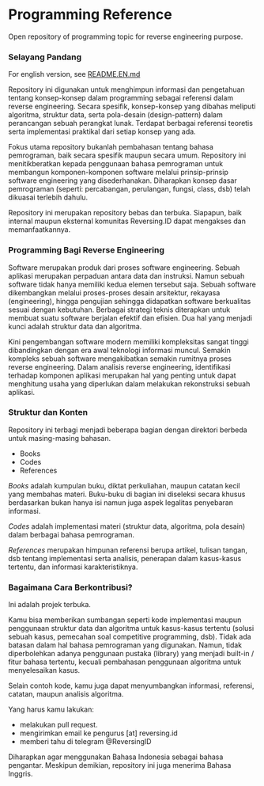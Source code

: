 # Programming Reference

Open repository of programming topic for reverse engineering purpose.

### Selayang Pandang

For english version, see [README.EN.md](README.EN.md)

Repository ini digunakan untuk menghimpun informasi dan pengetahuan tentang konsep-konsep dalam programming sebagai referensi dalam reverse engineering. Secara spesifik, konsep-konsep yang dibahas meliputi algoritma, struktur data, serta pola-desain (design-pattern) dalam perancangan sebuah perangkat lunak. Terdapat berbagai referensi teoretis serta implementasi praktikal dari setiap konsep yang ada.

Fokus utama repository bukanlah pembahasan tentang bahasa pemrograman, baik secara spesifik maupun secara umum. Repository ini menitikberatkan kepada penggunaan bahasa pemrograman untuk membangun komponen-komponen software melalui prinsip-prinsip software engineering yang disederhanakan. Diharapkan konsep dasar pemrograman (seperti: percabangan, perulangan, fungsi, class, dsb) telah dikuasai terlebih dahulu. 

Repository ini merupakan repository bebas dan terbuka. Siapapun, baik internal maupun eksternal komunitas Reversing.ID dapat mengakses dan memanfaatkannya.

### Programming Bagi Reverse Engineering

Software merupakan produk dari proses software engineering. Sebuah aplikasi merupakan perpaduan antara data dan instruksi. Namun sebuah software tidak hanya memiliki kedua elemen tersebut saja. Sebuah software dikembangkan melalui proses-proses desain arsitektur, rekayasa (engineering), hingga pengujian sehingga didapatkan software berkualitas sesuai dengan kebutuhan. Berbagai strategi teknis diterapkan untuk membuat suatu software berjalan efektif dan efisien. Dua hal yang menjadi kunci adalah struktur data dan algoritma.

Kini pengembangan software modern memiliki kompleksitas sangat tinggi dibandingkan dengan era awal teknologi informasi muncul. Semakin kompleks sebuah software mengakibatkan semakin rumitnya proses reverse engineering. Dalam analisis reverse engineering, identifikasi terhadap komponen aplikasi merupakan hal yang penting untuk dapat menghitung usaha yang diperlukan dalam melakukan rekonstruksi sebuah aplikasi.

### Struktur dan Konten

Repository ini terbagi menjadi beberapa bagian dengan direktori berbeda untuk masing-masing bahasan.

- Books
- Codes
- References

_Books_ adalah kumpulan buku, diktat perkuliahan, maupun catatan kecil yang membahas materi. Buku-buku di bagian ini diseleksi secara khusus berdasarkan bukan hanya isi namun juga aspek legalitas penyebaran informasi.

_Codes_ adalah implementasi materi (struktur data, algoritma, pola desain) dalam berbagai bahasa pemrograman.

_References_ merupakan himpunan referensi berupa artikel, tulisan tangan, dsb tentang implementasi serta analisis, penerapan dalam kasus-kasus tertentu, dan informasi karakteristiknya.

### Bagaimana Cara Berkontribusi?

Ini adalah projek terbuka.

Kamu bisa memberikan sumbangan seperti kode implementasi maupun penggunaan struktur data dan algoritma untuk kasus-kasus tertentu (solusi sebuah kasus, pemecahan soal competitive programming, dsb). Tidak ada batasan dalam hal bahasa pemrograman yang digunakan. Namun, tidak diperbolehkan adanya penggunaan pustaka (library) yang menjadi built-in / fitur bahasa tertentu, kecuali pembahasan penggunaan algoritma untuk menyelesaikan kasus.

Selain contoh kode, kamu juga dapat menyumbangkan informasi, referensi, catatan, maupun analisis algoritma.

Yang harus kamu lakukan:

- melakukan pull request.
- mengirimkan email ke pengurus [at] reversing.id
- memberi tahu di telegram @ReversingID

Diharapkan agar menggunakan Bahasa Indonesia sebagai bahasa pengantar. Meskipun demikian, repository ini juga menerima Bahasa Inggris.